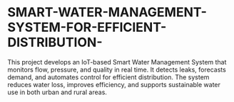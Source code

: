 # SMART-WATER-MANAGEMENT-SYSTEM-FOR-EFFICIENT-DISTRIBUTION-
This project develops an IoT-based Smart Water Management System that monitors flow, pressure, and quality in real time. It detects leaks, forecasts demand, and automates control for efficient distribution. The system reduces water loss, improves efficiency, and supports sustainable water use in both urban and rural areas.
